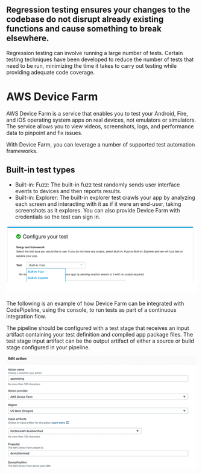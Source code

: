 ## Regression testing ensures your changes to the codebase do not disrupt already existing functions and cause something to break elsewhere.

Regression testing can involve running a large number of tests. Certain testing techniques have been developed to reduce the number of tests that need to be run, minimizing the time it takes to carry out testing while providing adequate code coverage.

# AWS Device Farm
AWS Device Farm is a service that enables you to test your Android, Fire, and iOS operating system apps on real devices, not emulators or simulators. The service allows you to view videos, screenshots, logs, and performance data to pinpoint and fix issues. 

With Device Farm, you can leverage a number of supported test automation frameworks.

## Built-in test types
- Built-in: Fuzz: The built-in fuzz test randomly sends user interface events to devices and then reports results.
- Built-in: Explorer: The built-in explorer test crawls your app by analyzing each screen and interacting with it as if it were an end-user, taking screenshots as it explores. You can also provide Device Farm with credentials so the test can sign in.

![alt text](../../images/regg.png)

The following is an example of how Device Farm can be integrated with CodePipeline, using the console, to run tests as part of a continuous integration flow. 

The pipeline should be configured with a test stage that receives an input artifact containing your test definition and compiled app package files. The test stage input artifact can be the output artifact of either a source or build stage configured in your pipeline. 

![alt text](../../images/regg-2.png)


